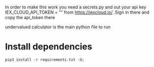 In order to make this work you need a secrets.py 
and out your api key IEX_CLOUD_API_TOKEN = "" from https://iexcloud.io/ 
.Sign in there and copy the api_token there

undervalued calculator is the main python file to run

# Install dependencies
```
pip3 install -r requirements.txt -U;
```